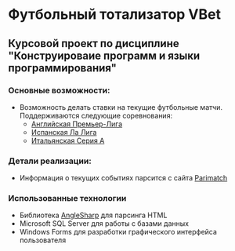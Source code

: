 # Футбольный тотализатор VBet
## Курсовой проект по дисциплине "Конструироваие программ и языки программирования"

### Основные возможности:
- Возможность делать ставки на текущие футбольные матчи. Поддерживаются следующие соревнования:
  - [Английская Премьер-Лига](https://ru.wikipedia.org/wiki/%D0%90%D0%BD%D0%B3%D0%BB%D0%B8%D0%B9%D1%81%D0%BA%D0%B0%D1%8F_%D0%9F%D1%80%D0%B5%D0%BC%D1%8C%D0%B5%D1%80-%D0%BB%D0%B8%D0%B3%D0%B0)
  - [Испанская Ла Лига](https://ru.wikipedia.org/wiki/%D0%A7%D0%B5%D0%BC%D0%BF%D0%B8%D0%BE%D0%BD%D0%B0%D1%82_%D0%98%D1%81%D0%BF%D0%B0%D0%BD%D0%B8%D0%B8_%D0%BF%D0%BE_%D1%84%D1%83%D1%82%D0%B1%D0%BE%D0%BB%D1%83)
  - [Итальянская Серия А](https://ru.wikipedia.org/wiki/%D0%A7%D0%B5%D0%BC%D0%BF%D0%B8%D0%BE%D0%BD%D0%B0%D1%82_%D0%98%D1%82%D0%B0%D0%BB%D0%B8%D0%B8_%D0%BF%D0%BE_%D1%84%D1%83%D1%82%D0%B1%D0%BE%D0%BB%D1%83_(%D0%A1%D0%B5%D1%80%D0%B8%D1%8F_A))

### Детали реализации:
- Информация о текущих событиях парсится с сайта [Parimatch](https://www.parimatch.by/)
  
### Использованные технологии
- Библиотека [AngleSharp](https://www.google.by/search?q=AngleSharp&oq=AngleSharp&aqs=chrome..69i57j0l5.3046j0j7&sourceid=chrome&ie=UTF-8) для парсинга HTML
- Microsoft SQL Server для работы с базами данных
- Windows Forms для разработки графического интерфейса пользователя
